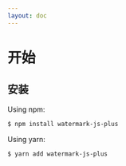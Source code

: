 ```yaml
---
layout: doc
---
```


# 开始

## 安装

Using npm:

```bash
$ npm install watermark-js-plus
```

[//]: # (Using bower:)

[//]: # ()
[//]: # (```bash)

[//]: # ($ bower install watermark-js-plus)

[//]: # (```)

Using yarn:

```bash
$ yarn add watermark-js-plus
```

[//]: # ()
[//]: # (Using jsDelivr CDN:)

[//]: # ()
[//]: # (```html)

[//]: # (<script src="https://cdn.jsdelivr.net/npm/axios/dist/axios.min.js"></script>)

[//]: # (```)

[//]: # ()
[//]: # (Using unpkg CDN:)

[//]: # ()
[//]: # (```html)

[//]: # (<script src="https://unpkg.com/axios/dist/axios.min.js"></script>)

[//]: # (```)

